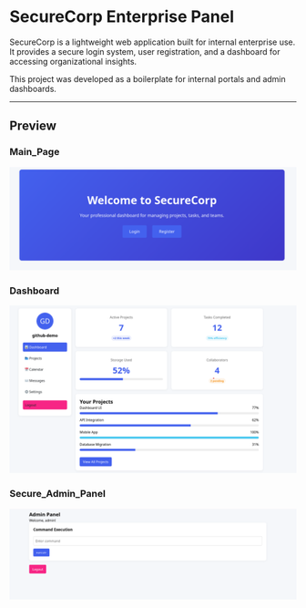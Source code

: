 # SecureCorp Enterprise Panel

SecureCorp is a lightweight web application built for internal enterprise use. It provides a secure login system, user registration, and a dashboard for accessing organizational insights.

This project was developed as a boilerplate for internal portals and admin dashboards.

---

## Preview
### Main_Page
![Main Page](SecCorp1.png)
### Dashboard
![Dashboard](SecCorp2.png)
### Secure_Admin_Panel
![Our Secure Admin_Panel](SecCorp3.png)


